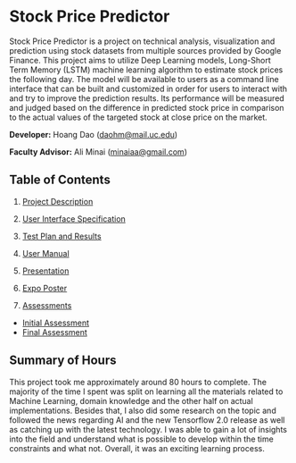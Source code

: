 # **Stock Price Predictor**


Stock Price Predictor is a project on technical analysis, visualization and prediction using stock datasets from multiple sources provided by Google Finance. This project aims to utilize Deep Learning models, Long-Short Term Memory (LSTM) machine learning algorithm to estimate stock prices the following day.
The model will be available to users as a command line interface that can be built and customized in order for users to interact with and try to improve the prediction results. Its performance will be measured and judged based on the difference in predicted stock price in comparison to the actual values of the targeted stock at close price on the market.

**Developer:**  Hoang Dao ([daohm@mail.uc.edu](mailto:daohm@mail.uc.edu))

**Faculty Advisor:**  Ali Minai ([minaiaa@gmail.com](mailto:minaiaa@gmail.com))

## Table of Contents

1. [Project Description](https://github.com/stevenminhhoang/Senior-Design/blob/master/Documents/Project%20Description/Project-Description.md)

2. [User Interface Specification](https://github.com/stevenminhhoang/Senior-Design/blob/master/Documents/User%20Interface%20Specification/User_Interface_Specification.md)

3. [Test Plan and Results](https://github.com/stevenminhhoang/Senior-Design/blob/master/Documents/Test%20Plan%20and%20Results/Test%20Plan%20and%20Results.pdf)

4.  [User Manual](https://github.com/stevenminhhoang/Senior-Design/blob/master/Documents/User%20Manual/User_Manual.md)

5.  [Presentation](https://github.com/stevenminhhoang/Senior-Design/blob/master/Documents/Presentation/Senior-Design-Presentation.pdf)

6.  [Expo Poster](https://github.com/stevenminhhoang/Senior-Design/blob/master/Documents/Expo%20Poster/Expo%20Poster.pdf)

7.  [Assessments](https://github.com/stevenminhhoang/Senior-Design/tree/master/Documents/Assessments)
   - [Initial Assessment](https://github.com/stevenminhhoang/Senior-Design/blob/master/Documents/Assessments/Initial%20Self-Assessments.pdf)
   - [Final Assessment](https://github.com/stevenminhhoang/Senior-Design/blob/master/Documents/Assessments/Final%20Self-Assessments.pdf)


## Summary of Hours

This project took me approximately around 80 hours to complete. The majority of the time I spent was split on learning all the materials related to Machine Learning, domain knowledge and the other half on actual implementations. Besides that, I also did some research on the topic and followed the news regarding AI and the new Tensorflow 2.0 release as well as catching up with the latest technology. I was able to gain a lot of insights into the field and understand what is possible to develop within the time constraints and what not. Overall, it was an exciting learning process.
